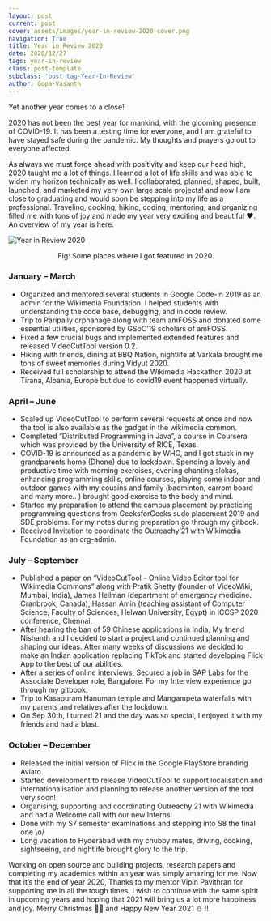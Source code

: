 ```yaml
---
layout: post
current: post
cover: assets/images/year-in-review-2020-cover.png
navigation: True
title: Year in Review 2020
date: 2020/12/27
tags: year-in-review
class: post-template
subclass: 'post tag-Year-In-Review'
author: Gopa-Vasanth
---
```


Yet another year comes to a close! 

2020 has not been the best year for mankind, with the glooming presence of COVID-19. It has been a testing time for everyone, and I am grateful to have stayed safe during the pandemic. My thoughts and prayers go out to everyone affected.

As always we must forge ahead with positivity and keep our head high, 2020 taught me a lot of things. I learned a lot of life skills and was able to widen my horizon technically as well. I collaborated, planned, shaped, built, launched, and marketed my very own large scale projects! and now I am close to graduating and would soon be stepping into my life as a professional. Traveling, cooking, hiking, coding, mentoring, and organizing filled me with tons of joy and made my year very exciting and beautiful ❤️. An overview of my year is here.

![Year in Review 2020](assets/images/year-in-review-2020.png)<center>Fig: Some places where I got featured in 2020.</center>


### January – March

-    Organized and mentored several students in Google Code-in 2019 as an admin for the Wikimedia Foundation. I helped students with understanding the code base, debugging, and in code review. 
-    Trip to Paripally orphanage along with team amFOSS and donated some essential utilities, sponsored by GSoC’19 scholars of amFOSS.
-    Fixed a few crucial bugs and implemented extended features and released VideoCutTool version 0.2.
-    Hiking with friends, dining at BBQ Nation, nightlife at Varkala brought me tons of sweet memories during Vidyut 2020.
-    Received full scholarship to attend the Wikimedia Hackathon 2020 at Tirana, Albania, Europe but due to covid19 event happened virtually.

### April – June

-    Scaled up VideoCutTool to perform several requests at once and now the tool is also available as the gadget in the wikimedia common.
-    Completed “Distributed Programming in Java”, a course in Coursera which was  provided by the University of RICE, Texas.
-    COVID-19 is announced as a pandemic by WHO, and I got stuck in my grandparents home (Dhone) due to lockdown. Spending a lovely and productive time with morning exercises, evening chanting slokas, enhancing programming skills, online courses, playing some indoor and outdoor games with my cousins and family (badminton, carrom board and many more.. ) brought good exercise to the body and mind.
-    Started my preparation to attend the campus placement by practicing programming questions from GeeksforGeeks sudo placement 2019 and SDE problems. For my notes during preparation go through my gitbook.
-    Received Invitation to coordinate the Outreachy’21 with Wikimedia Foundation as an org-admin.

### July – September

-    Published a paper on “VideoCutTool – Online Video Editor tool for Wikimedia Commons” along with Pratik Shetty (founder of VideoWiki, Mumbai, India), James Heilman (department of emergency medicine. Cranbrook, Canada), Hassan Amin (teaching assistant of Computer Science, Faculty of Sciences, Helwan University, Egypt) in ICCSP 2020 conference, Chennai.
-    After hearing the ban of 59 Chinese applications in India, My friend Nishanth and I decided to start a project and continued planning and shaping our ideas. After many weeks of discussions we decided to make an Indian application replacing TikTok and started developing Flick App to the best of our abilities.
-    After a series of online interviews, Secured a job in SAP Labs for the Associate Developer role, Bangalore. For my Interview experience go through my gitbook.
-    Trip to Kasapuram Hanuman temple and Mangampeta waterfalls with my parents and relatives after the lockdown.
-    On Sep 30th, I turned 21 and the day was so special, I enjoyed it with my friends and had a blast.

### October – December


-    Released the initial version of Flick in the Google PlayStore branding Aviato.
-    Started development to release VideoCutTool to support localisation and internationalisation and planning to release another version of the tool very soon! 
-    Organising, supporting and coordinating Outreachy 21 with Wikimedia and had a Welcome call with our new Interns. 
-    Done with my S7 semester examinations and stepping into S8 the final one \o/
-    Long vacation to Hyderabad with my chubby mates, driving, cooking, sightseeing, and nightlife brought glory to the trip.

Working on open source and building projects, research papers and completing my academics within an year was simply amazing for me. Now that it’s the end of year 2020, Thanks to my mentor Vipin Pavithran for supporting me in all the tough times, I wish to continue with the same spirit in upcoming years and hoping that 2021 will bring us a lot more happiness and joy. Merry Christmas 🤶🌲 and Happy New Year 2021 ☃️ !!